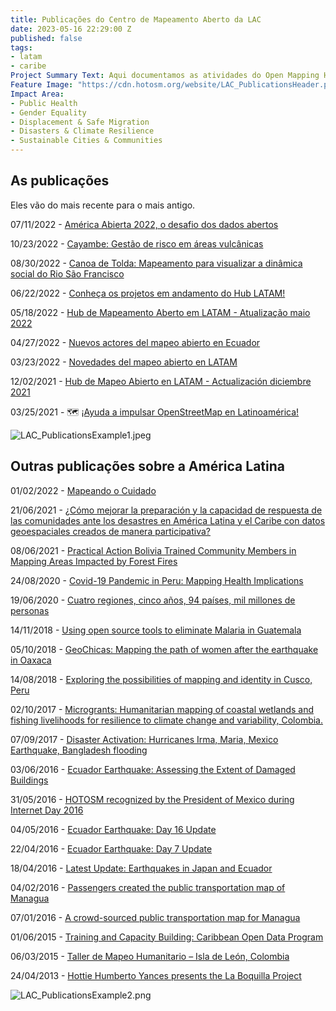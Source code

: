 ```yaml
---
title: Publicações do Centro de Mapeamento Aberto da LAC
date: 2023-05-16 22:29:00 Z
published: false
tags:
- latam
- caribe
Project Summary Text: Aqui documentamos as atividades do Open Mapping Hub - HOT LAC
Feature Image: "https://cdn.hotosm.org/website/LAC_PublicationsHeader.png"
Impact Area:
- Public Health
- Gender Equality
- Displacement & Safe Migration
- Disasters & Climate Resilience
- Sustainable Cities & Communities
---
```


## As publicações
Eles vão do mais recente para o mais antigo.

07/11/2022 - [América Abierta 2022, o desafio dos dados abertos](https://www.hotosm.org/updates/america-abierta-2022-o-desafio-dos-dados-abertos/)

10/23/2022 - [Cayambe: Gestão de risco em áreas vulcânicas](https://www.hotosm.org/updates/cayambe-gestao-de-risco-em-areas-vulcanicas/)

08/30/2022 - [Canoa de Tolda: Mapeamento para visualizar a dinâmica social do Rio São Francisco](https://www.hotosm.org/updates/canoa-de-tolda-mapeamento-para-visualizar-a-dinamica-social-do-rio-sao-francisco/)

06/22/2022 - [Conheça os projetos em andamento do Hub LATAM!](https://www.hotosm.org/updates/conheca-os-projetos-em-andamento-do-hub-latam/)

05/18/2022 - [Hub de Mapeamento Aberto em LATAM - Atualização maio 2022](https://www.hotosm.org/updates/hub-de-mapeamento-aberto-en-latam-atualizacao-mayo-2022/)

04/27/2022 - [Nuevos actores del mapeo abierto en Ecuador](https://www.hotosm.org/updates/nuevos-actores-del-mapeo-abierto-en-ecuador/)

03/23/2022 - [Novedades del mapeo abierto en LATAM](https://www.hotosm.org/updates/novedades-desde-latam/)

12/02/2021 - [Hub de Mapeo Abierto en LATAM - Actualización diciembre 2021](https://www.hotosm.org/updates/hub-de-mapeo-abierto-en-latam-actualizacion-diciembre-2021/)

03/25/2021 - 🗺 [¡Ayuda a impulsar OpenStreetMap en Latinoamérica!](https://www.hotosm.org/updates/ayuda-a-impulsar-openstreetmap-en-latinoamerica/)

![LAC_PublicationsExample1.jpeg](https://cdn.hotosm.org/website/LAC_PublicationsExample1.jpeg)

## Outras publicações sobre a América Latina

01/02/2022 - [Mapeando o Cuidado](https://www.hotosm.org/updates/mapeando-o-cuidado/)

21/06/2021 - [¿Cómo mejorar la preparación y la capacidad de respuesta de las comunidades ante los desastres en América Latina y el Caribe con datos geoespaciales creados de manera participativa?](https://www.hotosm.org/updates/como-mejorar-la-preparacion-y-la-capacidad-de-respuesta-de-las-comunidades-ante-los-desastres-en-america-latina-y-el-caribe-con-datos-geoespaciales-creados-de-manera-participativa/)

08/06/2021 - [Practical Action Bolivia Trained Community Members in Mapping Areas Impacted by Forest Fires](https://www.hotosm.org/updates/practical-action-bolivia-trained-community-members-in-mapping-areas-impacted-by-forest-fires/)

24/08/2020 - [Covid-19 Pandemic in Peru: Mapping Health Implications](https://www.hotosm.org/updates/covid-19-pandemic-in-peru-mapping-health-implications/)

19/06/2020 - [Cuatro regiones, cinco años, 94 países, mil millones de personas](https://www.hotosm.org/updates/cuatro-regiones-cinco-anos-94-paises-mil-millones-de-personas/)

14/11/2018 - [Using open source tools to eliminate Malaria in Guatemala](https://www.hotosm.org/updates/using-open-source-tools-to-eliminate-malaria-in-guatemala/)

05/10/2018 - [GeoChicas: Mapping the path of women after the earthquake in Oaxaca](https://www.hotosm.org/updates/geochicas-mapping-the-path-of-women-after-the-earthquake-in-oaxaca/)

14/08/2018 - [Exploring the possibilities of mapping and identity in Cusco, Peru](https://www.hotosm.org/updates/exploring-the-possibilities-of-mapping-and-identity-in-cusco-peru/)

02/10/2017 - [Microgrants: Humanitarian mapping of coastal wetlands and fishing livelihoods for resilience to climate change and variability, Colombia.](https://www.hotosm.org/updates/2017-10-02_microgrants_humanitarian_mapping_of_coastal_wetlands_and_fishing_livelihoods_for)

07/09/2017 - [Disaster Activation: Hurricanes Irma, Maria, Mexico Earthquake, Bangladesh flooding](https://www.hotosm.org/projects/hot_activates_for_multiple_disasters_hurricane_irma_and_maria_mexico_earthquakes_and)

03/06/2016 - [Ecuador Earthquake: Assessing the Extent of Damaged Buildings](https://www.hotosm.org/updates/2016-06-03_ecuador_earthquake_assessing_the_extent_of_damaged_buildings)

31/05/2016 - [HOTOSM recognized by the President of Mexico during Internet Day 2016](https://www.hotosm.org/updates/2016-05-31_hotosm_recognized_by_the_president_of_mexico_during_internet_day_2016)

04/05/2016 - [Ecuador Earthquake: Day 16 Update](https://www.hotosm.org/updates/2016-05-04_ecuador_earthquake_day_16_update)

22/04/2016 - [Ecuador Earthquake: Day 7 Update](https://www.hotosm.org/updates/2016-04-22_ecuador_earthquake_day_7_update)

18/04/2016 - [Latest Update: Earthquakes in Japan and Ecuador](https://www.hotosm.org/updates/2016-04-18_latest_update_earthquakes_in_japan_and_ecuador)

04/02/2016 - [Passengers created the public transportation map of Managua](https://www.hotosm.org/updates/2016-02-04_passengers_created_the_public_transportation_map_of_managua)

07/01/2016 - [A crowd-sourced public transportation map for Managua](https://www.hotosm.org/updates/2016-01-07_a_crowd-sourced_public_transportation_map_for_managua)

01/06/2015 - [Training and Capacity Building: Caribbean Open Data Program](https://www.hotosm.org/projects/training-and-capacity-building-caribbean-open-data-program)

06/03/2015 - [Taller de Mapeo Humanitario – Isla de León, Colombia](https://www.hotosm.org/updates/2015-03-06_taller_de_mapeo_humanitario_%E2%80%93_isla_de_le%C3%B3n_colombia)

24/04/2013 - [Hottie Humberto Yances presents the La Boquilla Project](https://www.hotosm.org/updates/2013-04-24_hottie_humberto_yances_presents_the_la_boquilla_project)

![LAC_PublicationsExample2.png](https://cdn.hotosm.org/website/LAC_PublicationsExample2.png)